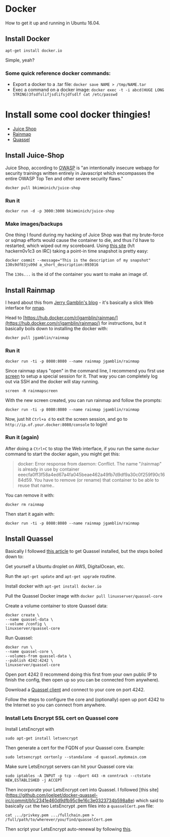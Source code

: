 # Docker
How to get it up and running in Ubuntu 16.04.  

## Install Docker
    apt-get install docker.io

Simple, yeah?

### Some quick reference docker commands:
* Export a docker to a .tar file: `docker save NAME > /tmp/NAME.tar`
* Exec a command on a docker image: `docker exec -t -i abcd(HUGE LONG STRING)3fsdfslifjsdlifsjdfsdlf cat /etc/passwd`
   
# Install some cool docker thingies!
* [Juice Shop](#juiceshop)
* [Rainmap](#rainmap)
* [Quassel](#quassel)

<a id="juiceshop"></a>
## Install Juice-Shop
Juice Shop, according to [OWASP](https://www.owasp.org/index.php/OWASP_Juice_Shop_Project) is "an intentionally insecure webapp for security trainings written entirely in Javascript which encompasses the entire OWASP Top Ten and other severe security flaws."

    docker pull bkimminich/juice-shop
    
### Run it

    docker run -d -p 3000:3000 bkimminich/juice-shop
    
### Make images/backups

One thing I found during my hacking of Juice Shop was that my brute-force or sqlmap efforts would cause the container to die, and thus I'd have to restarted, which wiped out my scoreboard.  Using [this site](https://gist.github.com/thaJeztah/8d0e901bd21329d80cf2) (h/t hackern0v1c3 on IRC) taking a point-in time snapshot is pretty easy:

    docker commit --message="This is the description of my snapshot" 130s9df83js09d a_short_description:093016
    
The `130s...` is the id of the container you want to make an image of.

<a id="rainmap"></a>
## Install Rainmap
I heard about this from [Jerry Gamblin's blog](http://jerrygamblin.com/2016/08/30/rainmap-container/) - it's basically a slick Web interface for [nmap](../cmdline/linux/nmap.md).

Head to [https://hub.docker.com/r/jgamblin/rainmap/](https://hub.docker.com/r/jgamblin/rainmap/) for instructions, but it basically boils down to installing the docker with:

    docker pull jgamblin/rainmap

### Run it

    docker run -ti -p 8080:8080 --name rainmap jgamblin/rainmap

Since rainmap stays "open" in the command line, I recommend you first use [screen](../cmdline/linux/screen.md) to setup a special session for it.  That way you can completely log out via SSH and the docker will stay running.

    screen -R rainmapscreen
    
With the new screen created, you can run rainmap and follow the prompts:

    docker run -ti -p 8080:8080 --name rainmap jgamblin/rainmap
    
Now, just hit `Ctrl+a d` to exit the screen session, and go to `http://ip.of.your.docker:8080/console` to login!

### Run it (again)
After doing a `Ctrl+C` to stop the Web interface, if you run the same `docker` command to start the docker again, you might get this:

>docker: Error response from daemon: Conflict. The name "/rainmap" is already in use by container eeecfa0ff3f58a4ed67a4fa045beae462a49fb7d9df9a30c0f259f90c1684d59. You have to remove (or rename) that container to be able to reuse that name..

You can remove it with:

    docker rm rainmap 

Then start it again with:

    docker run -ti -p 8080:8080 --name rainmap jgamblin/rainmap
    
<a id="quassel"></a>

## Install Quassel
Basically I followed [this article](https://getcarina.com/docs/tutorials/quassel-on-carina/) to get Quassel installed, but the steps boiled down to:

Get yourself a Ubuntu droplet on AWS, DigitalOcean, etc.

Run the `apt-get update` and `apt-get upgrade` routine.

Install docker with `apt-get install docker.io`

Pull the Quassel Docker image with `docker pull linuxserver/quassel-core`

Create a volume container to store Quassel data:

	docker create \
	--name quassel-data \
	--volume /config \
	linuxserver/quassel-core

Run Quassel:

	docker run \
	--name quassel-core \
	--volumes-from quassel-data \
	--publish 4242:4242 \
	linuxserver/quassel-core

Open port 4242 (I recommend doing this first from your own public IP to finish the config, then open up so you can be connected from anywhere).

Download a [Quassel client](http://quassel-irc.org/downloads) and connect to your core on port 4242.

Follow the steps to configure the core and (optionally) open up port 4242 to the Internet so you can connect from anywhere.

### Install Lets Encrypt SSL cert on Quassel core

Install LetsEncrypt with

	sudo apt-get install letsencrypt

Then generate a cert for the FQDN of your Quassel core.  Example:

	sudo letsencrypt certonly --standalone -d quassel.mydomain.com

Make sure LetsEncrypt servers can hit your Quassel core via:

	sudo iptables -A INPUT -p tcp --dport 443 -m conntrack --ctstate NEW,ESTABLISHED -j ACCEPT

Then incorporate your LetsEncrypt cert into Quassel.  I followed [this site] (https://github.com/joelpet/docker-quassel-irc/commit/b1c2341e460d9dfb95c9e16c3e0323734b598a8e) which said to basically `cat` the two LetsEncrypt .pem files into a `quasselCert.pem` file:

	cat .../privkey.pem .../fullchain.pem > /full/path/to/wherever/you/find/quasselCert.pem

Then script your LetsEncrypt auto-renewal by following [this](http://hackernovice.com/2016/10/10/lets-encrypt-renewal/).